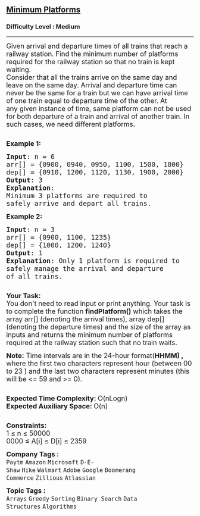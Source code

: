 <h2><a href="https://www.geeksforgeeks.org/problems/minimum-platforms-1587115620/1?page=1&category=Arrays&difficulty=Medium&sortBy=submissions">Minimum Platforms</a></h2><h3>Difficulty Level : Medium</h3><hr><div class="problems_problem_content__Xm_eO"><p><span style="font-size: 18px;">Given arrival and departure times of all trains that reach a railway station. Find the minimum number of platforms required for the railway station so that no train is kept waiting.<br>Consider that all the trains arrive on the same day and leave on the same day. Arrival and departure time can never&nbsp;be the same for a train&nbsp;but we can have arrival time of one train equal to departure time of the other.&nbsp;At any&nbsp;given instance of time, same platform can not be used for both departure of a train and arrival of another train.&nbsp;In such cases,&nbsp;we need different platforms<strong>.</strong></span></p>
<p><br><span style="font-size: 18px;"><strong>Example 1:</strong></span></p>
<pre><span style="font-size: 18px;"><strong>Input</strong>: n = 6&nbsp;
arr[] = {0900, 0940, 0950, 1100, 1500, 1800}
dep[] = {0910, 1200, 1120, 1130, 1900, 2000}
<strong>Output</strong>: 3
<strong>Explanation</strong>: 
Minimum 3 platforms are required to 
safely arrive and depart all trains.</span></pre>
<p><span style="font-size: 18px;"><strong>Example 2:</strong></span></p>
<pre><span style="font-size: 18px;"><strong>Input</strong>: n = 3
arr[] = {0900, 1100, 1235}
dep[] = {1000, 1200, 1240}
<strong>Output</strong>: 1
<strong>Explanation</strong>: Only&nbsp;1 platform is required to 
safely manage the arrival and departure 
of all trains.&nbsp;</span>
</pre>
<p><br><span style="font-size: 18px;"><strong>Your Task:</strong><br>You don't need to read input or print anything. Your task is to complete the function&nbsp;<strong>findPlatform()</strong>&nbsp;which takes the array arr[] (denoting the arrival times), array dep[] (denoting the departure times)&nbsp;and the size of the array as inputs and returns the minimum number of platforms required at the railway station such that no train waits.</span></p>
<p><span style="font-size: 18px;"><strong>Note:</strong> Time intervals are in the 24-hour format(<strong>HHMM) ,</strong> where the first two characters represent hour (between 00 to 23 ) and the last two characters represent minutes (this will be &lt;= 59 and &gt;= 0).</span></p>
<p><br><span style="font-size: 18px;"><strong>Expected Time Complexity:&nbsp;</strong>O(nLogn)<br><strong>Expected Auxiliary Space:&nbsp;</strong>O(n)</span></p>
<p><br><span style="font-size: 18px;"><strong>Constraints:</strong><br>1 ≤ n ≤ 50000<br>0000 ≤ A[i] ≤ D[i] ≤ 2359</span></p></div><p><span style=font-size:18px><strong>Company Tags : </strong><br><code>Paytm</code>&nbsp;<code>Amazon</code>&nbsp;<code>Microsoft</code>&nbsp;<code>D-E-Shaw</code>&nbsp;<code>Hike</code>&nbsp;<code>Walmart</code>&nbsp;<code>Adobe</code>&nbsp;<code>Google</code>&nbsp;<code>Boomerang Commerce</code>&nbsp;<code>Zillious</code>&nbsp;<code>Atlassian</code>&nbsp;<br><p><span style=font-size:18px><strong>Topic Tags : </strong><br><code>Arrays</code>&nbsp;<code>Greedy</code>&nbsp;<code>Sorting</code>&nbsp;<code>Binary Search</code>&nbsp;<code>Data Structures</code>&nbsp;<code>Algorithms</code>&nbsp;